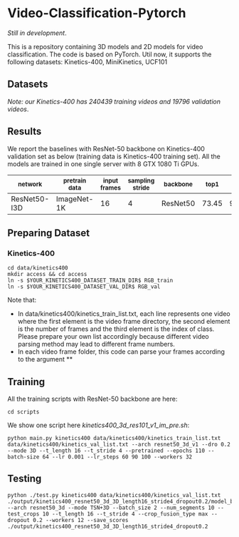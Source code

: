 # Video-Classification-Pytorch

*Still in development*.

This is a repository containing 3D models and 2D models for video classification. The code is based on PyTorch.
Util now, it supports the following datasets:
Kinetics-400, MiniKinetics, UCF101

## Datasets
*Note: our Kinetics-400 has 240439 training videos and 19796 validation videos*.

## Results

We report the baselines with ResNet-50 backbone on Kinetics-400 validation set as below (training data is Kinetics-400 training set).
All the models are trained in one single server with 8 GTX 1080 Ti GPUs.

| <sub>network</sub> | <sub>pretrain data</sub> | <sub>input frames</sub> | <sub>sampling stride</sub> | <sub>backbone</sub> | <sub>top1</sub> | <sub>top5</sub> |
| ------------------ | ------------------ | ------------------ | ------------------ | ------------------ | ------------------ | ------------------ |
| ResNet50-I3D | ImageNet-1K | 16 | 4 | ResNet50 | 73.45 | 91.11 |

## Preparing Dataset
### Kinetics-400
```Shell
cd data/kinetics400
mkdir access && cd access
ln -s $YOUR_KINETICS400_DATASET_TRAIN_DIR$ RGB_train
ln -s $YOUR_KINETICS400_DATASET_VAL_DIR$ RGB_val
```
Note that:
- In data/kinetics400/kinetics_train_list.txt, each line represents one video where the first element is the video frame directory, the second element is the number of frames and the third element is the index of class. Please prepare your own list accordingly because different video parsing method may lead to different frame numbers.
- In each video frame folder, this code can parse your frames according to the argument **

## Training
All the training scripts with ResNet-50 backbone are here:
```Shell
cd scripts
```

We show one script here *kinetics400_3d_res101_v1_im_pre.sh*:
```Shell
python main.py kinetics400 data/kinetics400/kinetics_train_list.txt data/kinetics400/kinetics_val_list.txt --arch resnet50_3d_v1 --dro 0.2 --mode 3D --t_length 16 --t_stride 4 --pretrained --epochs 110 --batch-size 64 --lr 0.001 --lr_steps 60 90 100 --workers 32
```

## Testing
```Shell
python ./test.py kinetics400 data/kinetics400/kinetics_val_list.txt ./output/kinetics400_resnet50_3d_3D_length16_stride4_dropout0.2/model_best.pth --arch resnet50_3d --mode TSN+3D --batch_size 2 --num_segments 10 --test_crops 10 --t_length 16 --t_stride 4 --crop_fusion_type max --dropout 0.2 --workers 12 --save_scores ./output/kinetics400_resnet50_3d_3D_length16_stride4_dropout0.2
```
